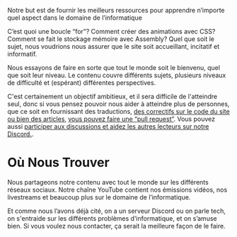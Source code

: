 <p class="text-style-headline-2">Notre but est de fournir les meilleurs ressources pour apprendre n’importe quel aspect dans le domaine de l’informatique</p>

C’est quoi une boucle “for”? Comment créer des animations avec CSS? Comment se fait le stockage mémoire avec Assembly? Quel que soit le sujet, nous voudrions nous assurer que le site soit accueillant, incitatif et informatif.

Nous essayons de faire en sorte que tout le monde soit le bienvenu, quel que soit leur niveau. Le contenu couvre différents sujets, plusieurs niveaux de difficulté et (espérant) différentes perspectives.

C'est certainement un objectif ambitieux, et il sera difficile de l'atteindre seul, donc si vous pensez pouvoir nous aider à atteindre plus de personnes, que ce soit en fournissant des traductions, [des correctifs sur le code du site](https://github.com/unicorn-utterances/unicorn-utterances/issues?q=is%3Aopen+is%3Aissue+label%3A%22good+first+issue%22) [ou bien des articles](https://github.com/unicorn-utterances/unicorn-utterances#blog-posts), [vous pouvez faire une “pull request”](https://github.com/unicorn-utterances/unicorn-utterances/pulls). Vous pouvez aussi [participer aux discussions et aidez les autres lecteurs sur notre Discord.](https://discord.gg/FMcvc6T).

# Où Nous Trouver

Nous partageons notre contenu avec tout le monde sur les différents réseaux sociaux. Notre chaîne YouTube contient nos émissions vidéos, nos livestreams et beaucoup plus sur le domaine de l’informatique.

Et comme nous l’avons déjà cité, on a un serveur Discord ou on parle tech, on s'entraide sur les différents problèmes d’informatique, et on s’amuse bien. Si vous voulez nous contacter, ça serait la meilleure façon de le faire.
